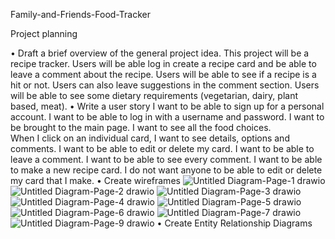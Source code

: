 Family-and-Friends-Food-Tracker

Project planning 

•	Draft a brief overview of the general project idea.
This project will be a recipe tracker. 
Users will be able log in create a recipe card and be able to leave a comment about the recipe. 
Users will be able to see if a recipe is a hit or not. 
Users can also leave suggestions in the comment section. 
Users will be able to see some dietary requirements (vegetarian, dairy, plant based, meat).
•	Write a user story
I want to be able to sign up for a personal account. 
I want to be able to log in with a username and password. 
I want to be brought to the main page. 
I want to see all the food choices.  
When I click on an individual card, I want to see details, options and comments. 
I want to be able to edit or delete my card. 
I want to be able to leave a comment. 
I want to be able to see every comment. 
I want to be able to make a new recipe card. 
I do not want anyone to be able to edit or delete my card that I make.
•	Create wireframes
![Untitled Diagram-Page-1 drawio](https://user-images.githubusercontent.com/112329390/194783081-49ab1f0b-8ea6-48c9-9f4c-9cd88bbef26c.png)
![Untitled Diagram-Page-2 drawio](https://user-images.githubusercontent.com/112329390/194783085-a9590a6d-2687-467a-8634-0feff8056507.png)
![Untitled Diagram-Page-3 drawio](https://user-images.githubusercontent.com/112329390/194783088-b61ff4ca-4d93-4309-b725-3a094f142d6f.png)
![Untitled Diagram-Page-4 drawio](https://user-images.githubusercontent.com/112329390/194783090-27439bd4-46f2-4610-98f8-fc0c140d9c95.png)
![Untitled Diagram-Page-5 drawio](https://user-images.githubusercontent.com/112329390/194783093-ec99baf4-f22f-44ea-b013-ef4eca781e0f.png)
![Untitled Diagram-Page-6 drawio](https://user-images.githubusercontent.com/112329390/194783104-6bc6c330-03c2-4a09-8d88-ae5e4eaf6ecf.png)
![Untitled Diagram-Page-7 drawio](https://user-images.githubusercontent.com/112329390/194783109-387c0df3-5ca8-40ca-b65a-bc24f270a1a7.png)
![Untitled Diagram-Page-9 drawio](https://user-images.githubusercontent.com/112329390/194783118-7ebf0487-ff76-4eee-897c-2c94030e50db.png)
•	Create Entity Relationship Diagrams
